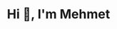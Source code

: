 <img align="https://www.technotification.com/wp-content/uploads/2018/11/learn-C-sharp-programming.jpg"></img>
<h1 align="center">Hi 👋, I'm Mehmet</h1>
